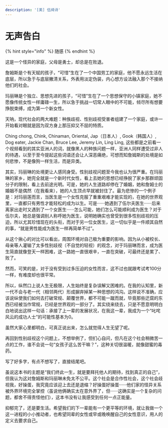 ```yaml
---
description: '[美] 伍绮诗'
---
```


# 无声告白

{% hint style="info" %}
随感
{% endhint %}

这是一个怪异的家庭，父母是勇士，却总是在败退。

詹姆斯是个有天赋的孩子，“可惜”生在了一个中国劳工的家庭，他不愿永远生活在底层，所以急于与底层撇清关系，外表用淡定伪装，内心想方设法融入那个不接纳他们的社会。

玛丽琳是个独立、思想先进的孩子，“可惜”生在了一个思想保守的小镇家庭，她不愿像传统女性一样庸碌一生，所以急于挑战一切常人眼中的不可能，倾尽所有想要挣脱束缚，成为第一个新女性。

天呐，现代社会的两大难题：种族歧视、性别歧视受害者组建了一个家庭，或许一开始看对眼就是因为双方身上那压抑又不屈的特质。

Ching chong, Chink, Chinaman, Oriental, Jap（日本人）, Gook（韩国人）, Dog eater, Jackie Chan, Bruce Lee, Jeremy Lin, Ling Ling, 这些都是之前看一个视频看到的其实亚洲人的词，就像黑人的种族问题一样，亚洲人同样遭受过非人的待遇，以至于至今提起这些词语还会让人深恶痛绝，可想而知詹姆斯的处境是如何悲惨，不是像狗一样生活，而是异类。

其实，玛丽琳的处境更让人感同身受。性别歧视问题至今我也认为很严重。在玛丽琳的家乡，她完全就是一个新时代女性，看上去她的思想已经挣脱了家乡那群顽固分子的限制，看上去前途光明。可是，她的人生道路却停在了婚姻，她和詹姆士的婚姻不是偶然（在我看来），她的人生顶点早就被封住了。最为悲惨的一个例子是：对玛丽莲而言，当医生是一个女性克服了重重艰难才能实现的，在她的世界观里，一直都只有男性才能轻松的成为以生。可是······她遇到了伍尔夫医生······后来离家出走时又遇到了一个女医生······怎么可能，她们怎么可能顺利成为医生？对于伍尔夫，她总是强调别人称呼她为医生，说明她确实也曾受到很多性别歧视的压迫，所以尤其珍惜现在的头衔，而对于另一位女医生，这一切似乎是一件顺其自然的事，“就是男性能成为医生一样再简单不过”。

从​这个揪心的对比可以看出，周围环境对自己极为重要的影响。因为从小被校长、母亲等人灌输了太多性别歧视（不自觉的轻视）的观念，对于玛丽琳而言，成为医生简直就像登天一样困难，这一路她一直很艰辛，一直在突破，可最终还是累了、败了。

然而​，可笑的是，对于没有受到过多压迫的女性而言，这不过也就跟考试考100分一样，有难度却也很平常。

所以，纵然口上说人生无极限，人生始终是复杂误解又困难的。在我的认知里，新一代不会与老一代（相邻两代）形成摒弃掉某一种思想的鸿沟。这样说不准确，应该说纵使我们如何去打破常规、颠覆世界，都不可能一蹴而就，毕竟那些迂腐的东西已经被当作常规，已经是世界观的一部分了。其实绕来绕去，只是不愿意明明白白地说出这样一句话：承接了上一辈的发展状况，在我这一辈，我成为一个“叱咤风云的成功人士”的可能性基本为0。

虽然大家心里都明白，可真正说出来，怎么就觉得人生无望了呢。

再回到性别歧视这个问题上，不想举例了，但扪心自问，但凡在这个社会稍微苦一点的工作，谁不会说一句“女孩子这么苦干嘛？”，这种关切很温暖，就像甜蜜的毒药。

写了好多字，有点不想写了，直接结尾吧。

虽说这本书的主题是“我们终此一生，就是要拜托他人的期待，找到真正的自己”，但我认为这对詹姆斯和玛丽琳未免太不公平。这个社会是合作性社会，这个社会歧视我，好操蛋，我究竟应该迎上去还是退缩？好操蛋好操蛋······他们家的怪异关系被外界环境完全掌控（虽说他俩确实太在意外界了，但······这确实是一个复杂的问题，都舍不得责怪他们），这本书没有让我感受到任何一点正能量。

抑郁完了，还是要生活。希望我们的下一辈能有一个更平等的环境，就让我做一个这一进程的小小推动者，也希望同辈的女性或早或晚唤醒自己的女性意识，用人的定义去要求自己。

